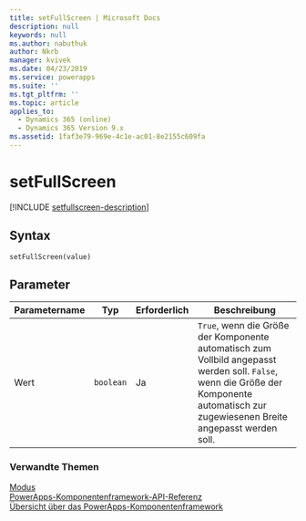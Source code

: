 ```yaml
---
title: setFullScreen | Microsoft Docs
description: null
keywords: null
ms.author: nabuthuk
author: Nkrb
manager: kvivek
ms.date: 04/23/2019
ms.service: powerapps
ms.suite: ''
ms.tgt_pltfrm: ''
ms.topic: article
applies_to:
  - Dynamics 365 (online)
  - Dynamics 365 Version 9.x
ms.assetid: 1faf3e79-969e-4c1e-ac01-8e2155c609fa
---
```


# <a name="setfullscreen"></a>setFullScreen

[!INCLUDE [setfullscreen-description](includes/setfullscreen-description.md)]

## <a name="syntax"></a>Syntax

`setFullScreen(value)`

## <a name="parameters"></a>Parameter

| Parametername|Typ|Erforderlich|Beschreibung|
| ------------- |----|--------|-----------|
|Wert|`boolean`|Ja|`True`, wenn die Größe der Komponente automatisch zum Vollbild angepasst werden soll. `False`, wenn die Größe der Komponente automatisch zur zugewiesenen Breite angepasst werden soll.|


### <a name="related-topics"></a>Verwandte Themen

[Modus](../mode.md)<br/>
[PowerApps-Komponentenframework-API-Referenz](../../reference/index.md)<br/>
[Übersicht über das PowerApps-Komponentenframework](../../overview.md)